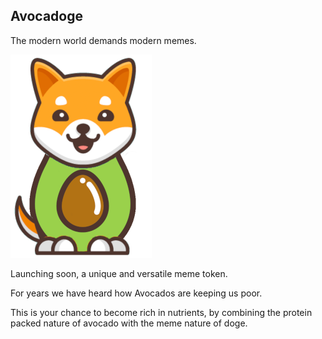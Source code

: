 ## Avocadoge

The modern world demands modern memes.

<img src="avocadoge-crop-sml.png" alt="avocadoge logo" />

Launching soon, a unique and versatile meme token.

For years we have heard how Avocados are keeping us poor. 

This is your chance to become rich in nutrients, by combining the protein packed nature of avocado with the meme nature of doge.
